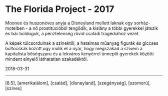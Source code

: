 # The Florida Project - 2017

Moonee és huszonéves anyja a Disneyland mellett laknak egy sorház-motelben - a nő prostitúcióból tengődik, a kislány a többi gyerekkel játszik és bár boldogok, a pénztelenség rövid családi tragédiához vezet.

A képek túlcsordulnak a színektől, a hatalmas műanyag figurák és giccses boltocskák között úgy múlik el a nyár, hogy megszakad a szívem a kapitalista bőségszaru és a lekváros kenyérrel ünneplő gyerekek közötti mindent elnyelő láthatatlan szakadéktól.

2018-03-31

----

[8.5], [amerikaiálom], [család], [disneyland], [szegénység], [szomorú], [színes]
